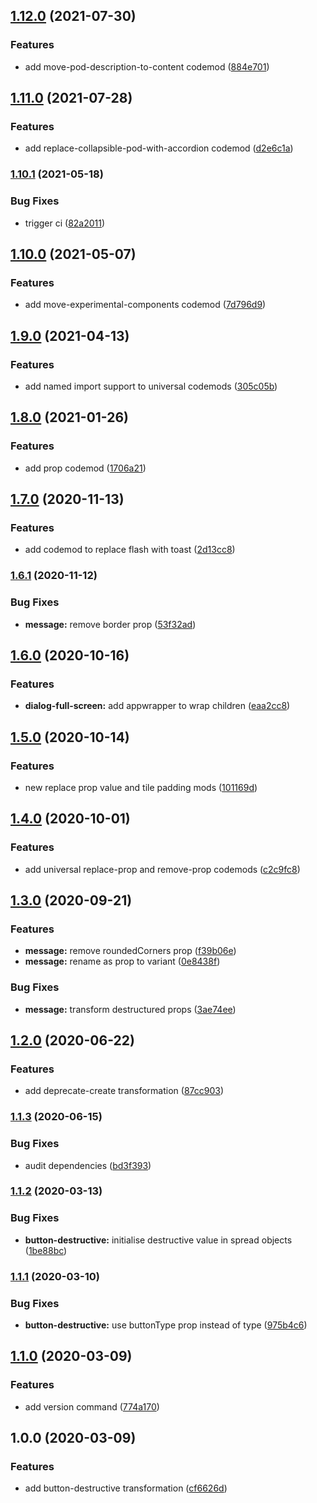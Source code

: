 ## [1.12.0](https://github.com/Sage/carbon-codemod/compare/v1.11.0...v1.12.0) (2021-07-30)


### Features

* add move-pod-description-to-content codemod ([884e701](https://github.com/Sage/carbon-codemod/commit/884e7013ae80c95439072345a1566f19d11710de))

## [1.11.0](https://github.com/Sage/carbon-codemod/compare/v1.10.1...v1.11.0) (2021-07-28)


### Features

* add replace-collapsible-pod-with-accordion codemod ([d2e6c1a](https://github.com/Sage/carbon-codemod/commit/d2e6c1a2fce4b78bde4dc406b583e538c4208179))

### [1.10.1](https://github.com/Sage/carbon-codemod/compare/v1.10.0...v1.10.1) (2021-05-18)


### Bug Fixes

* trigger ci ([82a2011](https://github.com/Sage/carbon-codemod/commit/82a2011df90ce5bc5e8e3667cf20399860548d69))

## [1.10.0](https://github.com/Sage/carbon-codemod/compare/v1.9.0...v1.10.0) (2021-05-07)


### Features

* add move-experimental-components codemod ([7d796d9](https://github.com/Sage/carbon-codemod/commit/7d796d90e98ada3c2860550f53defb3d8e84959b))

## [1.9.0](https://github.com/Sage/carbon-codemod/compare/v1.8.0...v1.9.0) (2021-04-13)


### Features

* add named import support to universal codemods ([305c05b](https://github.com/Sage/carbon-codemod/commit/305c05b4f050d775575c56b5a6b21683769fd128))

## [1.8.0](https://github.com/Sage/carbon-codemod/compare/v1.7.0...v1.8.0) (2021-01-26)


### Features

* add prop codemod ([1706a21](https://github.com/Sage/carbon-codemod/commit/1706a21b46e739075a01c689447badb39e538df8))

## [1.7.0](https://github.com/Sage/carbon-codemod/compare/v1.6.1...v1.7.0) (2020-11-13)


### Features

* add codemod to replace flash with toast ([2d13cc8](https://github.com/Sage/carbon-codemod/commit/2d13cc8fa6ce1a9fb72622713aeb781f8d6fa1a1))

### [1.6.1](https://github.com/Sage/carbon-codemod/compare/v1.6.0...v1.6.1) (2020-11-12)


### Bug Fixes

* **message:** remove border prop ([53f32ad](https://github.com/Sage/carbon-codemod/commit/53f32ad3e7aef07d3f76cc8c26edd4e61f0d42ad))

## [1.6.0](https://github.com/Sage/carbon-codemod/compare/v1.5.0...v1.6.0) (2020-10-16)


### Features

* **dialog-full-screen:** add appwrapper to wrap children ([eaa2cc8](https://github.com/Sage/carbon-codemod/commit/eaa2cc8ad135867d30477c603ddedd32893200ca))

## [1.5.0](https://github.com/Sage/carbon-codemod/compare/v1.4.0...v1.5.0) (2020-10-14)


### Features

* new replace prop value and tile padding mods ([101169d](https://github.com/Sage/carbon-codemod/commit/101169d174b0be26300a95118b546b78511591d5))

## [1.4.0](https://github.com/Sage/carbon-codemod/compare/v1.3.0...v1.4.0) (2020-10-01)


### Features

* add universal replace-prop and remove-prop codemods ([c2c9fc8](https://github.com/Sage/carbon-codemod/commit/c2c9fc88d2110d5051892799a87c120ec4e3d850))

## [1.3.0](https://github.com/Sage/carbon-codemod/compare/v1.2.0...v1.3.0) (2020-09-21)


### Features

* **message:** remove roundedCorners prop ([f39b06e](https://github.com/Sage/carbon-codemod/commit/f39b06edb2bc34629c8de0beafeff680263159db))
* **message:** rename as prop to variant ([0e8438f](https://github.com/Sage/carbon-codemod/commit/0e8438f139e82ee37ac8887dfeff828302bf0a9c))


### Bug Fixes

* **message:** transform destructured props ([3ae74ee](https://github.com/Sage/carbon-codemod/commit/3ae74ee8ea6246bb6464a92baf6dac803f78b38a))

## [1.2.0](https://github.com/Sage/carbon-codemod/compare/v1.1.3...v1.2.0) (2020-06-22)


### Features

* add deprecate-create transformation ([87cc903](https://github.com/Sage/carbon-codemod/commit/87cc9031724c889fe10422c46b394afbdad3daaf))

### [1.1.3](https://github.com/Sage/carbon-codemod/compare/v1.1.2...v1.1.3) (2020-06-15)

### Bug Fixes

- audit dependencies ([bd3f393](https://github.com/Sage/carbon-codemod/commit/bd3f393019620681f84657dea3b28568b655c614))

### [1.1.2](https://github.com/Sage/carbon-codemod/compare/v1.1.1...v1.1.2) (2020-03-13)

### Bug Fixes

- **button-destructive:** initialise destructive value in spread objects ([1be88bc](https://github.com/Sage/carbon-codemod/commit/1be88bcd84901d8cfcdc848b5f24064e940c1de0))

### [1.1.1](https://github.com/Sage/carbon-codemod/compare/v1.1.0...v1.1.1) (2020-03-10)

### Bug Fixes

- **button-destructive:** use buttonType prop instead of type ([975b4c6](https://github.com/Sage/carbon-codemod/commit/975b4c64f00385f392af9ac567ab699521574a5b))

## [1.1.0](https://github.com/Sage/carbon-codemod/compare/v1.0.0...v1.1.0) (2020-03-09)

### Features

- add version command ([774a170](https://github.com/Sage/carbon-codemod/commit/774a170c89476b7cd5008ff68a2b223b8358d316))

## 1.0.0 (2020-03-09)

### Features

- add button-destructive transformation ([cf6626d](https://github.com/Sage/carbon-codemod/commit/cf6626d68ac9b02a0e6d0d30b677f5f9d5852f05))
